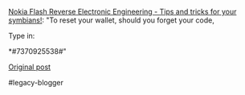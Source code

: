 <!--
date: '2004-07-15'
published: true
slug: 2004-07-ive-been-looking-for-this-forever-knew
time_to_read: 5
title: I've been looking for this FOREVER, knew that it had to exist somewhere!
-->

[Nokia Flash Reverse Electronic Engineering - Tips and tricks for your symbians!](http://nokiafree.org/forums/t63968/h/s.html): "To reset your wallet, should you forget your code,
  
  
Type in:
  
\*#7370925538#"
  

[Original post](https://ysfk.blogspot.com/2004/07/ive-been-looking-for-this-forever-knew.html)

#legacy-blogger 